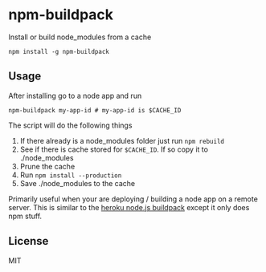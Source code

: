 # npm-buildpack

Install or build node_modules from a cache

	npm install -g npm-buildpack

## Usage

After installing go to a node app and run

	npm-buildpack my-app-id # my-app-id is $CACHE_ID

The script will do the following things

1. If there already is a node_modules folder just run `npm rebuild`
2. See if there is cache stored for `$CACHE_ID`. If so copy it to ./node_modules
3. Prune the cache
3. Run `npm install --production`
4. Save ./node_modules to the cache

Primarily useful when your are deploying / building a node app on a remote server.
This is similar to the [heroku node.js buildpack](https://github.com/heroku/heroku-buildpack-nodejs) except it only does npm stuff.

## License

MIT